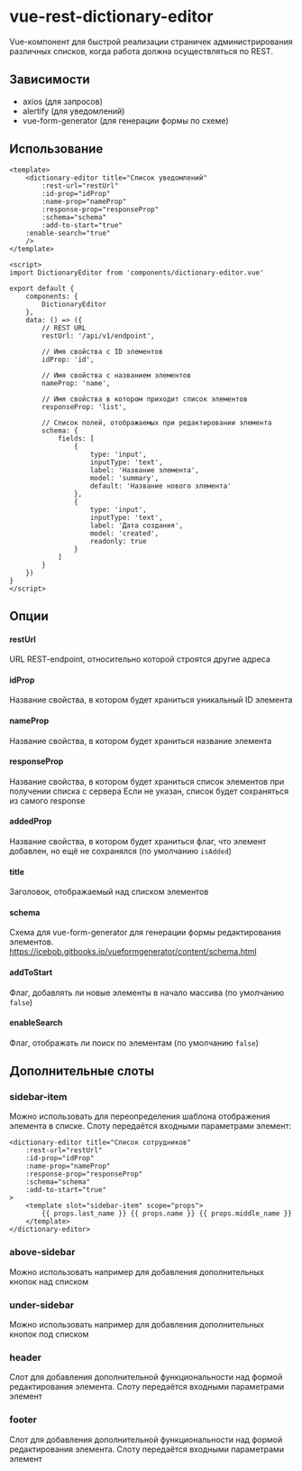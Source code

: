 # vue-rest-dictionary-editor

Vue-компонент для быстрой реализации страничек администрирования различных списков, когда работа должна осуществляться по REST.

## Зависимости
- axios (для запросов)
- alertify (для уведомлений)
- vue-form-generator (для генерации формы по схеме)

## Использование

``` vue
<template>
	<dictionary-editor title="Список уведомлений"
		:rest-url="restUrl"
		:id-prop="idProp"
		:name-prop="nameProp"
		:response-prop="responseProp"
		:schema="schema"
		:add-to-start="true"
    :enable-search="true"
	/>
</template>

<script>
import DictionaryEditor from 'components/dictionary-editor.vue'

export default {
	components: {
		DictionaryEditor
	},
	data: () => ({
		// REST URL
		restUrl: '/api/v1/endpoint',

		// Имя свойства c ID элементов
		idProp: 'id',

		// Имя свойства с названием элементов
		nameProp: 'name',

		// Имя свойства в котором приходит список элементов
		responseProp: 'list',

		// Список полей, отображаемых при редактировании элемента
		schema: {
			fields: [
				{
					type: 'input',
					inputType: 'text',
					label: 'Название элемента',
					model: 'summary',
					default: 'Название нового элемента'
				},
				{
					type: 'input',
					inputType: 'text',
					label: 'Дата создания',
					model: 'created',
					readonly: true
				}
			]
		}
	})
}
</script>

```

## Опции

#### restUrl
URL REST-endpoint, относительно которой строятся другие адреса

#### idProp
Название свойства, в котором будет храниться уникальный ID элемента

#### nameProp
Название свойства, в котором будет храниться название элемента

#### responseProp
Название свойства, в котором будет храниться список элементов при получении списка с сервера
Если не указан, список будет сохраняться из самого response

#### addedProp
Название свойства, в котором будет храниться флаг, что элемент добавлен, но ещё не сохранялся (по умолчанию `isAdded`)

#### title
Заголовок, отображаемый над списком элементов

#### schema
Схема для vue-form-generator для генерации формы редактирования элементов.
https://icebob.gitbooks.io/vueformgenerator/content/schema.html

#### addToStart
Флаг, добавлять ли новые элементы в начало массива (по умолчанию `false`)

#### enableSearch
Флаг, отображать ли поиск по элементам (по умолчанию `false`)

## Дополнительные слоты

### sidebar-item
Можно использовать для переопределения шаблона отображения элемента в списке. Слоту передаётся входными параметрами элемент:
``` vue
<dictionary-editor title="Список сотрудников"
	:rest-url="restUrl"
	:id-prop="idProp"
	:name-prop="nameProp"
	:response-prop="responseProp"
	:schema="schema"
	:add-to-start="true"
>
	<template slot="sidebar-item" scope="props">
		{{ props.last_name }} {{ props.name }} {{ props.middle_name }}
	</template>
</dictionary-editor>
```

### above-sidebar
Можно использовать например для добавления дополнительных кнопок над списком

### under-sidebar
Можно использовать например для добавления дополнительных кнопок под списком

### header
Слот для добавления дополнительной функциональности над формой редактирования элемента. Слоту передаётся входными параметрами элемент

### footer
Слот для добавления дополнительной функциональности над формой редактирования элемента. Слоту передаётся входными параметрами элемент
